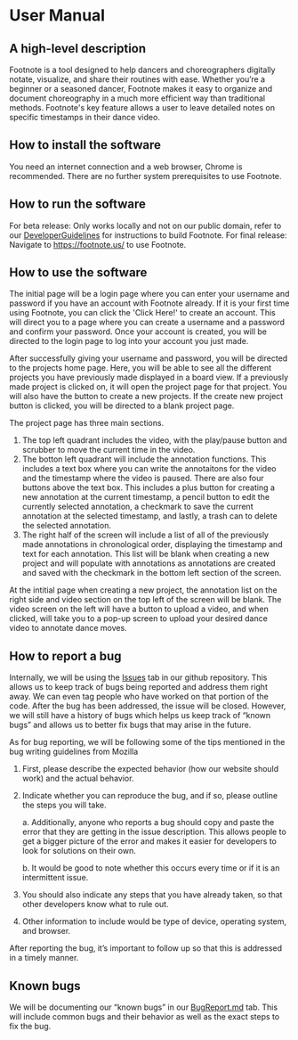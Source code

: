 # User Manual

## A high-level description

Footnote is a tool designed to help dancers and choreographers digitally notate, visualize, and
share their routines with ease. Whether you’re a beginner or a seasoned dancer, Footnote makes it
easy to organize and document choreography in a much more efficient way than traditional methods.
Footnote's key feature allows a user to leave detailed notes on specific timestamps in their dance
video.

## How to install the software

You need an internet connection and a web browser, Chrome is recommended. There are no further system prerequisites to use Footnote.

## How to run the software

For beta release: Only works locally and not on our public domain, refer to our [DeveloperGuidelines](./DeveloperGuidelines.md) for instructions to build Footnote.
For final release: Navigate to <https://footnote.us/> to use Footnote.

## How to use the software

The initial page will be a login page where you can enter your username and password if you have an account with Footnote already. If it is your first time using Footnote, you can click the 'Click Here!' to create an account. This will direct you to a page where you can create a username and a password and confirm your password. Once your account is created, you will be directed to the login page to log into your account you just made.

After successfully giving your username and password, you will be directed to the projects home page. Here, you will be able to see all the different projects you have previously made displayed in a board view. If a previously made project is clicked on, it will open the project page for that project. You will also have the button to create a new projects. If the create new project button is clicked, you will be directed to a blank project page.

The project page has three main sections.

1. The top left quadrant includes the video, with the play/pause button and scrubber to move the current time in the video.
2. The botton left quadrant will include the annotation functions. This includes a text box where you can write the annotaitons for the video and the timestamp where the video is paused. There are also four buttons above the text box. This includes a plus button for creating a new annotation at the current timestamp, a pencil button to edit the currently selected annotation, a checkmark to save the current annotation at the selected timestamp, and lastly, a trash can to delete the selected annotation.
3. The right half of the screen will include a list of all of the previously made annotations in chronological order, displaying the timestamp and text for each annotation. This list will be blank when creating a new project and will populate with annotations as annotations are created and saved with the checkmark in the bottom left section of the screen.

At the intitial page when creating a new project, the annotation list on the right side and video section on the top left of the screen will be blank. The video screen on the left will have a button to upload a video, and when clicked, will take you to a pop-up screen to upload your desired dance video to annotate dance moves.

## How to report a bug

Internally, we will be using the [Issues](https://github.com/miahuynhh/footnote/issues) tab in our github repository. This allows us to keep track of bugs being reported and address them right away. We can even tag people who have worked on that portion of the code. After the bug has been addressed, the issue will be closed. However, we will still have a history of bugs which helps us keep track of “known bugs” and allows us to better fix bugs that may arise in the future.

As for bug reporting, we will be following some of the tips mentioned in the bug writing guidelines from Mozilla

1.  First, please describe the expected behavior (how our website should work) and the actual behavior.

2.  Indicate whether you can reproduce the bug, and if so, please outline the steps you will take.

    a. Additionally, anyone who reports a bug should copy and paste the error that they are getting in the issue description. This allows people to get a bigger picture of the error and makes it easier for developers to look for solutions on their own.

    b. It would be good to note whether this occurs every time or if it is an intermittent issue.

3.  You should also indicate any steps that you have already taken, so that other developers know what to rule out.

4.  Other information to include would be type of device, operating system, and browser.

After reporting the bug, it’s important to follow up so that this is addressed in a timely manner.

## Known bugs

We will be documenting our “known bugs” in our [BugReport.md](./BugReport.md) tab. This will include common bugs and their behavior as well as the exact steps to fix the bug.
